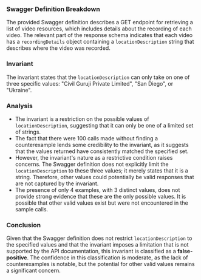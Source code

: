 ### Swagger Definition Breakdown
The provided Swagger definition describes a GET endpoint for retrieving a list of video resources, which includes details about the recording of each video. The relevant part of the response schema indicates that each video has a `recordingDetails` object containing a `locationDescription` string that describes where the video was recorded.

### Invariant
The invariant states that the `locationDescription` can only take on one of three specific values: "Civil Guruji Private Limited", "San Diego", or "Ukraine".

### Analysis
- The invariant is a restriction on the possible values of `locationDescription`, suggesting that it can only be one of a limited set of strings.
- The fact that there were 100 calls made without finding a counterexample lends some credibility to the invariant, as it suggests that the values returned have consistently matched the specified set.
- However, the invariant's nature as a restrictive condition raises concerns. The Swagger definition does not explicitly limit the `locationDescription` to these three values; it merely states that it is a string. Therefore, other values could potentially be valid responses that are not captured by the invariant.
- The presence of only 4 examples, with 3 distinct values, does not provide strong evidence that these are the only possible values. It is possible that other valid values exist but were not encountered in the sample calls.

### Conclusion
Given that the Swagger definition does not restrict `locationDescription` to the specified values and that the invariant imposes a limitation that is not supported by the API documentation, this invariant is classified as a **false-positive**. The confidence in this classification is moderate, as the lack of counterexamples is notable, but the potential for other valid values remains a significant concern.
